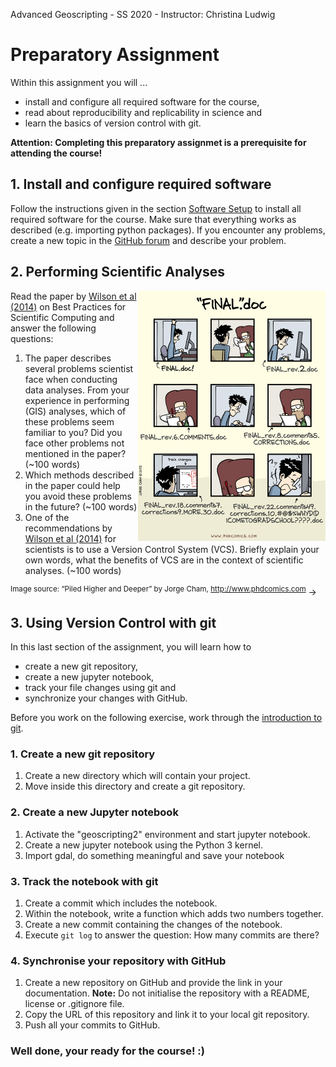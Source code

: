 Advanced Geoscripting  - SS 2020  -  Instructor: Christina Ludwig 

# Preparatory Assignment

Within this assignment you will ...

*  install and configure all required software for the course,
*  read about reproducibility and replicability in science and 
*  learn the basics of version control with git. 

**Attention: Completing this preparatory assignmet is a prerequisite for attending the course!**

## 1. Install and configure required software

Follow the instructions given in the section [Software Setup](./software_setup) to install all required software for the course. Make sure that everything works as described (e.g. importing python packages). If you encounter any problems, create a new topic in the [GitHub forum](https://github.com/orgs/geoscripting/teams/advanced-geoscripting-2020/discussions) and describe your problem. 


## 2. Performing Scientific Analyses

<img src="../_static/images/phdcomic_final.png" alt="final" width="300px" align="right" />
  
Read the paper by [Wilson et al (2014)](https://www.ncbi.nlm.nih.gov/pmc/articles/PMC3886731/) on Best Practices for Scientific Computing and answer the following questions: 

1. The paper describes several problems scientist face when conducting data analyses. From your experience in performing (GIS) analyses, which of these problems seem familiar to you? Did you face other problems not mentioned in the paper? (~100 words)
2. Which methods described in the paper could help you avoid these problems in the future? (~100 words)
3. One of the recommendations by [Wilson et al (2014)](https://www.ncbi.nlm.nih.gov/pmc/articles/PMC3886731/) for scientists is to use a Version Control System (VCS). Briefly explain your own words, what the benefits of VCS are in the context of scientific analyses. (~100 words)

<sup>Image source: “Piled Higher and Deeper” by Jorge Cham, http://www.phdcomics.com</sup> -> 


## 3. Using Version Control with git

In this last section of the assignment, you will learn how to 

* create a new git repository,
* create a new jupyter notebook,
* track your file changes using git and 
* synchronize your changes with GitHub. 

Before you work on the following exercise, work through the [introduction to git](git/index.rst).

### 1. Create a new git repository

1. Create a new directory which will contain your project. 
2. Move inside this directory and create a git repository. 

### 2. Create a new Jupyter notebook

1. Activate the "geoscripting2" environment and start jupyter notebook. 
2. Create a new jupyter notebook using the Python 3 kernel. 
3. Import gdal, do something meaningful and save your notebook

### 3. Track the notebook with git 

1. Create a commit which includes the notebook. 
2. Within the notebook, write a function which adds two numbers together.  
3. Create a new commit containing the changes of the notebook. 
4. Execute ``git log`` to answer the question: How many commits are there? 

### 4. Synchronise your repository with GitHub

1. Create a new repository on GitHub and provide the link in your documentation. __Note:__ Do not initialise the repository with  a README, license or .gitignore file. 
2. Copy the URL of this repository and link it to your local git repository. 
3. Push all your commits to GitHub. 


### Well done, your ready for the course! :) 







